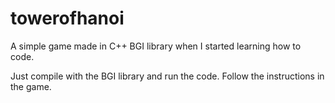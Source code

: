 # towerofhanoi
A simple game made in C++ BGI library when I started learning how to code.

Just compile with the BGI library and run the code. Follow the instructions in the game.
